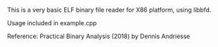 This is a very basic ELF binary file reader for X86 platform, using libbfd.

Usage included in example.cpp

Reference: Practical Binary Analysis (2018) by Dennis Andriesse
